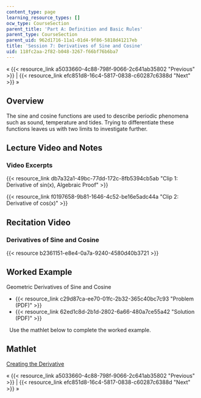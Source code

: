 ```yaml
---
content_type: page
learning_resource_types: []
ocw_type: CourseSection
parent_title: 'Part A: Definition and Basic Rules'
parent_type: CourseSection
parent_uid: 962d1716-11a1-01d4-9f86-5818d41217eb
title: 'Session 7: Derivatives of Sine and Cosine'
uid: 118fc2aa-2f82-b048-3267-f66bf76b6ba7
---
```


« {{< resource_link a5033660-4c88-798f-9066-2c641ab35802 "Previous" >}} | {{< resource_link efc851d8-16c4-5817-0838-c60287c6388d "Next" >}} »

Overview
--------

The sine and cosine functions are used to describe periodic phenomena such as sound, temperature and tides. Trying to differentiate these functions leaves us with two limits to investigate further.

Lecture Video and Notes
-----------------------

### Video Excerpts

{{< resource_link db7a32a1-49bc-77dd-172c-8fb5394cb5ab "Clip 1: Derivative of sin(x), Algebraic Proof" >}}

{{< resource_link f0197658-9b81-1646-4c52-be16e5adc44a "Clip 2: Derivative of cos(x)" >}}

Recitation Video
----------------

### Derivatives of Sine and Cosine

{{< resource b2361151-e8e4-0a7a-9240-4580d40b3721 >}}

Worked Example
--------------

Geometric Derivatives of Sine and Cosine

*   {{< resource_link c29d87ca-ee70-01fc-2b32-365c40bc7c93 "Problem (PDF)" >}}
*   {{< resource_link 62ed1c8d-2b1d-2802-6a66-480a7ce55a42 "Solution (PDF)" >}}

  Use the mathlet below to complete the worked example.

Mathlet
-------

[Creating the Derivative](/ans7870/18/18.01SC/f10/mathlets/creatingDerivative.html "Open in a new window.")

« {{< resource_link a5033660-4c88-798f-9066-2c641ab35802 "Previous" >}} | {{< resource_link efc851d8-16c4-5817-0838-c60287c6388d "Next" >}} »